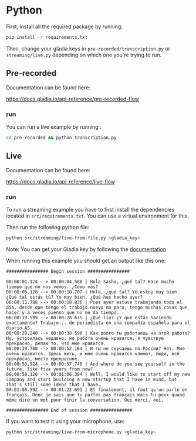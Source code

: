 # Python

First, install all the required package by running:

```bash
pip install -r requirements.txt
```

Then, change your gladia keys in `pre-recorded/transcription.py` or `streaming/live.py` depending on which one you're trying to run.

## Pre-recorded

Documentation can be found here:

https://docs.gladia.io/api-reference/pre-recorded-flow

### run

You can run a live example by running :

```bash
cd pre-recorded && python transcription.py
```

## Live

Documentation can be found here:

https://docs.gladia.io/api-reference/live-flow

### run

To run a streaming example you have to first install the dependencies located in `src/requirements.txt`. You can use a virtual environment for this.

Then run the following python file:

```bash
python src/streaming/live-from-file.py <gladia_key>
```

Note: You can get your Gladia key by following the [documentation](https://docs.gladia.io/chapters/get-started/pages/configure-account)

When running this example you should get an output like this one:

```
################ Begin session ################

00:00:01.124 --> 00:00:04.588 | Hola Sasha, ¿qué tal? Hace mucho tiempo que no nos vemos. ¿Cómo vas?
00:00:05.128 --> 00:00:10.707 | Hola, ¿qué tal? Yo estoy muy bien. ¿Qué tal estás tú? Yo muy bien. ¿Qué has hecho ayer?
00:00:11.788 --> 00:00:18.836 | Pues ayer estuve trabajando todo el día, desde que tengo el trabajo nuevo no paro, tengo muchas cosas que hacer y a veces pienso que no me da tiempo.
00:00:19.599 --> 00:00:28.635 | ¿Qué lío? ¿Y qué estás haciendo exactamente? Trabajo... de periodista en una compañía española para el diario AS.
00:00:29.240 --> 00:00:38.596 | Как долго ты работаешь на этой работе? Ну, устроилась недавно, но работа очень нравится, я чувствую прекрасно, делаю то, что мне нравится.
00:00:39.700 --> 00:00:52.164 | И ты не скучаешь по России? Нет. Мне очень нравится. Здесь жить, и мне очень нравится климат, люди, всё прекрасно, место прекрасное.
00:00:53.924 --> 00:00:57.740 | And where do you see yourself in the future, like five years from now?
00:00:58.120 --> 00:01:06.384 | Well, I would like to start off my new company and start building a new startup that I have in mind, but that's still some ideas that I have.
00:01:08.592 --> 00:01:22.691 | Et finalement, il faut qu'on parle en français. Donc je sais que tu parles pas français mais tu peux quand même dire un mot pour finir la conversation. Oui merci, oui.

################ End of session ################
```

If you want to test it using your microphone, use:

```bash
python src/streaming/live-from-microphone.py <gladia_key>
```
